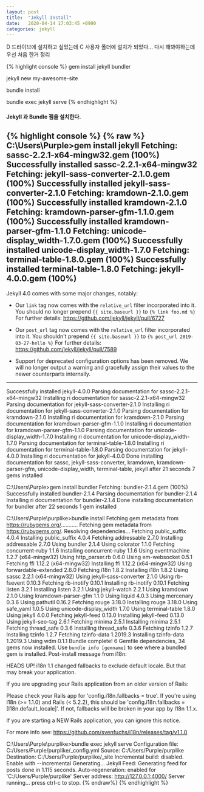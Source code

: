 ```yaml
---
layout: post
title:  "Jekyll Install"
date:   2020-04-14 17:03:45 +0900
categories: jekyll
---
```


D 드라이브에 설치하고 싶었는데
C 사용자 폴더에 설치가 되었다...
다시 해봐야하는데 우선 처음 한거 정리

{% highlight console %}
gem install jekyll bundler

jekyll new my-awesome-site

bundle install

bundle exec jekyll serve
{% endhighlight %}


#### Jekyll 과 Bundle 젬을 설치한다.
{% highlight console %}
{% raw %}
C:\Users\Purple>gem install jekyll
Fetching: sassc-2.2.1-x64-mingw32.gem (100%)
Successfully installed sassc-2.2.1-x64-mingw32
Fetching: jekyll-sass-converter-2.1.0.gem (100%)
Successfully installed jekyll-sass-converter-2.1.0
Fetching: kramdown-2.1.0.gem (100%)
Successfully installed kramdown-2.1.0
Fetching: kramdown-parser-gfm-1.1.0.gem (100%)
Successfully installed kramdown-parser-gfm-1.1.0
Fetching: unicode-display_width-1.7.0.gem (100%)
Successfully installed unicode-display_width-1.7.0
Fetching: terminal-table-1.8.0.gem (100%)
Successfully installed terminal-table-1.8.0
Fetching: jekyll-4.0.0.gem (100%)
-------------------------------------------------------------------------------------
Jekyll 4.0 comes with some major changes, notably:

  * Our `link` tag now comes with the `relative_url` filter incorporated into it.
    You should no longer prepend `{{ site.baseurl }}` to `{% link foo.md %}`
    For further details: https://github.com/jekyll/jekyll/pull/6727

  * Our `post_url` tag now comes with the `relative_url` filter incorporated into it.
    You shouldn't prepend `{{ site.baseurl }}` to `{% post_url 2019-03-27-hello %}`
    For further details: https://github.com/jekyll/jekyll/pull/7589

  * Support for deprecated configuration options has been removed. We will no longer
    output a warning and gracefully assign their values to the newer counterparts
    internally.
-------------------------------------------------------------------------------------
Successfully installed jekyll-4.0.0
Parsing documentation for sassc-2.2.1-x64-mingw32
Installing ri documentation for sassc-2.2.1-x64-mingw32
Parsing documentation for jekyll-sass-converter-2.1.0
Installing ri documentation for jekyll-sass-converter-2.1.0
Parsing documentation for kramdown-2.1.0
Installing ri documentation for kramdown-2.1.0
Parsing documentation for kramdown-parser-gfm-1.1.0
Installing ri documentation for kramdown-parser-gfm-1.1.0
Parsing documentation for unicode-display_width-1.7.0
Installing ri documentation for unicode-display_width-1.7.0
Parsing documentation for terminal-table-1.8.0
Installing ri documentation for terminal-table-1.8.0
Parsing documentation for jekyll-4.0.0
Installing ri documentation for jekyll-4.0.0
Done installing documentation for sassc, jekyll-sass-converter, kramdown, kramdown-parser-gfm, unicode-display_width, terminal-table, jekyll after 21 seconds
7 gems installed


C:\Users\Purple>gem install bundler
Fetching: bundler-2.1.4.gem (100%)
Successfully installed bundler-2.1.4
Parsing documentation for bundler-2.1.4
Installing ri documentation for bundler-2.1.4
Done installing documentation for bundler after 22 seconds
1 gem installed




C:\Users\Purple\purplike>bundle install
Fetching gem metadata from https://rubygems.org/...........
Fetching gem metadata from https://rubygems.org/.
Resolving dependencies...
Fetching public_suffix 4.0.4
Installing public_suffix 4.0.4
Fetching addressable 2.7.0
Installing addressable 2.7.0
Using bundler 2.1.4
Using colorator 1.1.0
Fetching concurrent-ruby 1.1.6
Installing concurrent-ruby 1.1.6
Using eventmachine 1.2.7 (x64-mingw32)
Using http_parser.rb 0.6.0
Using em-websocket 0.5.1
Fetching ffi 1.12.2 (x64-mingw32)
Installing ffi 1.12.2 (x64-mingw32)
Using forwardable-extended 2.6.0
Fetching i18n 1.8.2
Installing i18n 1.8.2
Using sassc 2.2.1 (x64-mingw32)
Using jekyll-sass-converter 2.1.0
Using rb-fsevent 0.10.3
Fetching rb-inotify 0.10.1
Installing rb-inotify 0.10.1
Fetching listen 3.2.1
Installing listen 3.2.1
Using jekyll-watch 2.2.1
Using kramdown 2.1.0
Using kramdown-parser-gfm 1.1.0
Using liquid 4.0.3
Using mercenary 0.3.6
Using pathutil 0.16.2
Fetching rouge 3.18.0
Installing rouge 3.18.0
Using safe_yaml 1.0.5
Using unicode-display_width 1.7.0
Using terminal-table 1.8.0
Using jekyll 4.0.0
Fetching jekyll-feed 0.13.0
Installing jekyll-feed 0.13.0
Using jekyll-seo-tag 2.6.1
Fetching minima 2.5.1
Installing minima 2.5.1
Fetching thread_safe 0.3.6
Installing thread_safe 0.3.6
Fetching tzinfo 1.2.7
Installing tzinfo 1.2.7
Fetching tzinfo-data 1.2019.3
Installing tzinfo-data 1.2019.3
Using wdm 0.1.1
Bundle complete! 6 Gemfile dependencies, 34 gems now installed.
Use `bundle info [gemname]` to see where a bundled gem is installed.
Post-install message from i18n:

HEADS UP! i18n 1.1 changed fallbacks to exclude default locale.
But that may break your application.

If you are upgrading your Rails application from an older version of Rails:

Please check your Rails app for 'config.i18n.fallbacks = true'.
If you're using I18n (>= 1.1.0) and Rails (< 5.2.2), this should be
'config.i18n.fallbacks = [I18n.default_locale]'.
If not, fallbacks will be broken in your app by I18n 1.1.x.

If you are starting a NEW Rails application, you can ignore this notice.

For more info see:
https://github.com/svenfuchs/i18n/releases/tag/v1.1.0


C:\Users\Purple\purplike>bundle exec jekyll serve
Configuration file: C:/Users/Purple/purplike/_config.yml
            Source: C:/Users/Purple/purplike
       Destination: C:/Users/Purple/purplike/_site
 Incremental build: disabled. Enable with --incremental
      Generating...
       Jekyll Feed: Generating feed for posts
                    done in 1.115 seconds.
 Auto-regeneration: enabled for 'C:/Users/Purple/purplike'
    Server address: http://127.0.0.1:4000/
  Server running... press ctrl-c to stop.
{% endraw%}
{% endhighlight %}
